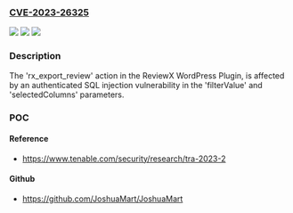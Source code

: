 ### [CVE-2023-26325](https://cve.mitre.org/cgi-bin/cvename.cgi?name=CVE-2023-26325)
![](https://img.shields.io/static/v1?label=Product&message=ReviewX%20WordPress%20Plugin&color=blue)
![](https://img.shields.io/static/v1?label=Version&message=n%2Fa&color=blue)
![](https://img.shields.io/static/v1?label=Vulnerability&message=Authenticated%20SQL%20Injection&color=brighgreen)

### Description

The 'rx_export_review' action in the ReviewX WordPress Plugin, is affected by an authenticated SQL injection vulnerability in the 'filterValue' and 'selectedColumns' parameters.

### POC

#### Reference
- https://www.tenable.com/security/research/tra-2023-2

#### Github
- https://github.com/JoshuaMart/JoshuaMart

